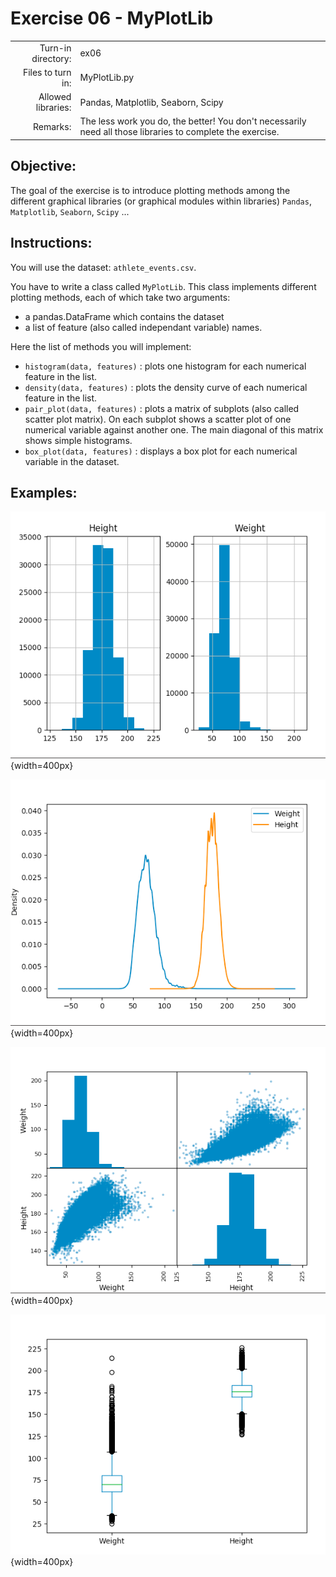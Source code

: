 # Exercise 06 - MyPlotLib

|                         |                    |
| -----------------------:| ------------------ |
|   Turn-in directory:    |  ex06              |
|   Files to turn in:     |  MyPlotLib.py      |
|   Allowed libraries:    |  Pandas, Matplotlib, Seaborn, Scipy|
|   Remarks:              |  The less work you do, the better! You don't necessarily need all those libraries to complete the exercise.|

## Objective:
The goal of the exercise is to introduce plotting methods among the different graphical libraries (or graphical modules within libraries) `Pandas`, `Matplotlib`, `Seaborn`, `Scipy` ...

## Instructions:
You will use the dataset: `athlete_events.csv`.

You have to write a class called `MyPlotLib`. This class implements different plotting methods, each of which take two arguments:
* a pandas.DataFrame which contains the dataset  
* a list of feature (also called independant variable) names.


Here the list of methods you will implement:
* `histogram(data, features)` : plots one histogram for each numerical feature in the list.
* `density(data, features)` : plots the density curve of each numerical feature in the list.
* `pair_plot(data, features)` : plots a matrix of subplots (also called scatter plot matrix). On each subplot shows a scatter plot of one numerical variable against another one. The main diagonal of this matrix shows simple histograms.
* `box_plot(data, features)` : displays a box plot for each numerical variable in the dataset.

## Examples:

![histogram](module04/assets/ex06_histogram.png){width=400px}

![density](module04/assets/ex06_density.png){width=400px}

![pair_plot](module04/assets/ex06_pair_plot.png){width=400px}

![box_plot](module04/assets/ex06_box_plot.png){width=400px}
